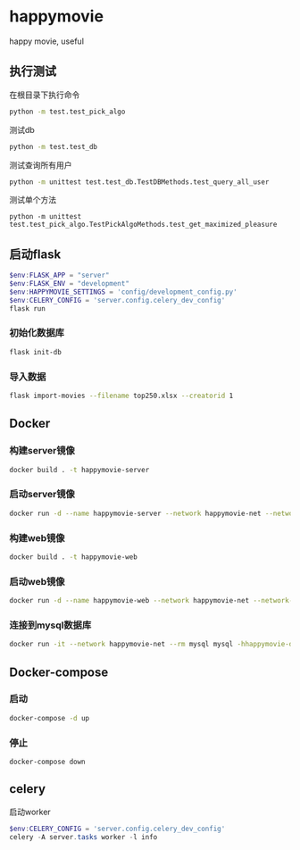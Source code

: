 # happymovie
happy movie, useful

## 执行测试
在根目录下执行命令
```sh
python -m test.test_pick_algo
```
测试db
```sh
python -m test.test_db
```
测试查询所有用户
```sh
python -m unittest test.test_db.TestDBMethods.test_query_all_user
```

测试单个方法
```
python -m unittest test.test_pick_algo.TestPickAlgoMethods.test_get_maximized_pleasure
```

## 启动flask
```powershell
$env:FLASK_APP = "server"
$env:FLASK_ENV = "development"
$env:HAPPYMOVIE_SETTINGS = 'config/development_config.py'
$env:CELERY_CONFIG = 'server.config.celery_dev_config'
flask run
```

### 初始化数据库
```sh
flask init-db
```

### 导入数据
```sh
flask import-movies --filename top250.xlsx --creatorid 1
```

## Docker

### 构建server镜像

```sh
docker build . -t happymovie-server
```

### 启动server镜像

```sh
docker run -d --name happymovie-server --network happymovie-net --network-alias happymovie-server -p 5000:5000 happymovie-server
```

### 构建web镜像

```sh
docker build . -t happymovie-web
```

### 启动web镜像

```sh
docker run -d --name happymovie-web --network happymovie-net --network-alias happymovie-web -p 8080:80 happymovie-web
```

### 连接到mysql数据库

```sh
docker run -it --network happymovie-net --rm mysql mysql -hhappymovie-db -uroot -p
```

## Docker-compose

### 启动

```sh
docker-compose -d up
```

### 停止

```
docker-compose down
```

## celery

启动worker

```powershell
$env:CELERY_CONFIG = 'server.config.celery_dev_config'
celery -A server.tasks worker -l info
```

